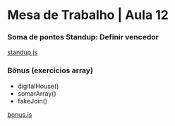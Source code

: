 # Mesa de Trabalho | Aula 12

### Soma de pontos Standup: Definir vencedor
[standup.js](https://github.com/EverSilverio/DH/blob/master/PImperativa/aula12/bonus.js)

### Bônus (exercicios array)
- digitalHouse()
- somarArray()
- fakeJoin()

[bonus.js](https://github.com/EverSilverio/DH/blob/master/PImperativa/aula12/standup.js)
